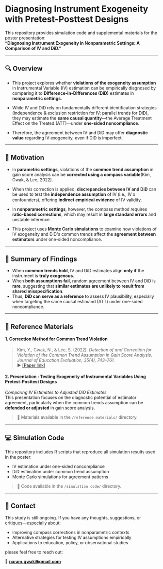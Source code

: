 
# Diagnosing Instrument Exogeneity with Pretest-Posttest Designs

This repository provides simulation code and supplemental materials for the poster presentation:  
**“Diagnosing Instrument Exogeneity in Nonparametric Settings: A Comparison of IV and DiD.”**

---

## 🔍 Overview

- This project explores whether **violations of the exogeneity assumption** in Instrumental Variable (IV) estimation can be empirically diagnosed by comparing it to **Difference-in-Differences (DiD)** estimates in **nonparametric settings**.

- While IV and DiD rely on fundamentally different identification strategies (independence & exclusion restriction for IV; parallel trends for DiD), they may estimate the **same causal quantity**—the Average Treatment Effect on the Treated (ATT)—under **one-sided noncompliance**.

- Therefore, the agreement between IV and DiD may offer **diagnostic value** regarding IV exogeneity, even if DiD is imperfect.

---

## 📌 Motivation

- In **parametric settings**, violations of the **common trend assumption** in gain score analysis can be **corrected using a compass variable**(Kim, Gwak, & Lee, 2022).  

- When this correction is applied, **discrepancies between IV and DiD** can be used to test the **independence assumption** of IV (i.e., IV ⫫ confounders), offering **indirect empirical evidence** of IV validity.

- In **nonparametric settings**, however, the compass method requires **ratio-based corrections**, which may result in **large standard errors** and unstable inference.

- This project uses **Monte Carlo simulations** to examine how violations of IV exogeneity and DiD's common trends affect the **agreement between estimators** under one-sided noncompliance.

---

## 📌 Summary of Findings

- When **common trends hold**, IV and DiD estimates align **only if** the instrument is **truly exogenous**.  
- When **both assumptions fail**, random agreement between IV and DiD is **rare**, suggesting that **similar estimates are unlikely to result from shared misspecification**.
- Thus, **DiD can serve as a reference** to assess IV plausibility, especially when targeting the same causal estimand (ATT) under one-sided noncompliance.

---

## 🧾 Reference Materials

#### 1. Correction Method for Common Trend Violation
> Kim, Y., Gwak, N., & Lee, S. (2022). *Detection of and Correction for Violation of the Common Trend Assumption in Gain Score Analysis, Journal of Education Evaluation, 35(4), 743–761.*  
  ▶ [[Paper link]](https://www.dbpia.co.kr/Journal/articleDetail?nodeId=NODE11232745)

#### 2. Presentation : Testing Exogeneity of Instrumental Variables Using Pretest-Posttest Designs
*Comparing IV Estimates to Adjusted DiD Estimates*  
This presentation focuses on the diagnostic potential of estimator agreement, particularly when the common trends assumption can be **defended or adjusted** in gain score analysis.

> 📁 Materials available in the `/reference materials/` directory.

---

## 💻 Simulation Code

This repository includes R scripts that reproduce all simulation results used in the poster:

- IV estimation under one-sided noncompliance  
- DiD estimation under common trend assumption  
- Monte Carlo simulations for agreement patterns  

> 📁 Code available in the `/simulation code/` directory.

---

## 🙌 Contact

This study is still ongoing. If you have any thoughts, suggestions, or critiques—especially about:
- Improving compass corrections in nonparametric contexts  
- Alternative strategies for testing IV assumptions empirically  
- Applications to education, policy, or observational studies  

please feel free to reach out:

📧 **naram.gwak@gmail.com**
